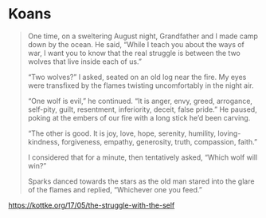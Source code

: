 # Koans

> One time, on a sweltering August night, Grandfather and I made camp down by
> the ocean. He said, “While I teach you about the ways of war, I want you to
> know that the real struggle is between the two wolves that live inside each
> of us.”
>
> “Two wolves?” I asked, seated on an old log near the fire. My eyes were
> transfixed by the flames twisting uncomfortably in the night air.
>
> “One wolf is evil,” he continued. “It is anger, envy, greed, arrogance,
> self-pity, guilt, resentment, inferiority, deceit, false pride.” He paused,
> poking at the embers of our fire with a long stick he’d been carving.
>
> “The other is good. It is joy, love, hope, serenity, humility,
> loving-kindness, forgiveness, empathy, generosity, truth, compassion,
> faith.”
>
> I considered that for a minute, then tentatively asked, “Which wolf will
> win?”
>
> Sparks danced towards the stars as the old man stared into the glare of the
> flames and replied, “Whichever one you feed.”

<https://kottke.org/17/05/the-struggle-with-the-self>
